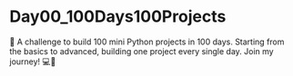 # Day00_100Days100Projects
🚀 A challenge to build 100 mini Python projects in 100 days. Starting from the basics to advanced, building one project every single day. Join my journey! 💻🐍
